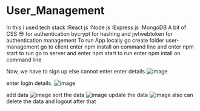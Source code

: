 # User_Management
In this i used tech stack 
:React js
:Node js
:Express js
:MongoDB
A bit of CSS 😎
for authentication bycrypt for hashing and jwtwebtoken for authentication management 
To run App locally go create folder user-management
go to client 
enter npm install on command line
and enter npm start to run
go to server 
and enter npm start to run
enter npm intall on command line

Now, we have to sign up else cannot enter
enter details
![image](https://github.com/AdityaBhardwaj394/User_Management/assets/103112612/251f1078-0ade-4664-ba36-e79dddee1703)

enter login details.
![image](https://github.com/AdityaBhardwaj394/User_Management/assets/103112612/a6476f5c-02de-4c6e-91f0-4f10865d488e)

add data
![image](https://github.com/AdityaBhardwaj394/User_Management/assets/103112612/1dbbacde-8d82-49fb-911a-2c98a522a075)
sort the data
![image](https://github.com/AdityaBhardwaj394/User_Management/assets/103112612/a4151afb-b599-43c9-8f7a-4e3116d172ce)
update the data
![image](https://github.com/AdityaBhardwaj394/User_Management/assets/103112612/13c9741a-1102-4e2e-9d30-1bde99047c36)
also can delete the data 
and logout after that




